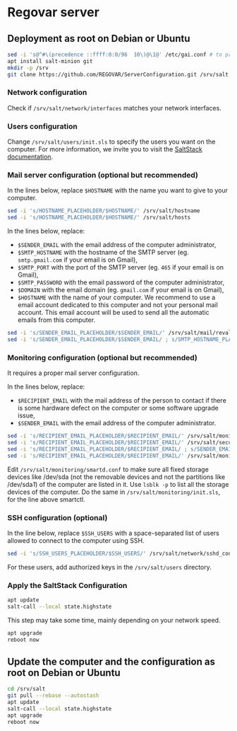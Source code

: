 # Regovar server

## Deployment as root on Debian or Ubuntu

```sh
sed -i 's@^#\(precedence ::ffff:0:0/96  10\)@\1@' /etc/gai.conf # to prefer IPv4 to IPv6, necessary in some places
apt install salt-minion git
mkdir -p /srv
git clone https://github.com/REGOVAR/ServerConfiguration.git /srv/salt
```

### Network configuration

Check if `/srv/salt/network/interfaces` matches your network interfaces.

### Users configuration

Change `/srv/salt/users/init.sls` to specify the users you want on the computer. For more information, we invite you to visit the [SaltStack documentation](https://docs.saltstack.com/en/latest/ref/states/all/salt.states.user.html).

### Mail server configuration (optional but recommended)

In the lines below, replace `$HOSTNAME` with the name you want to give to your computer.

```sh
sed -i 's/HOSTNAME_PLACEHOLDER/$HOSTNAME/' /srv/salt/hostname
sed -i 's/HOSTNAME_PLACEHOLDER/$HOSTNAME/' /srv/salt/hosts
```

In the lines below, replace:
- `$SENDER_EMAIL` with the email address of the computer administrator,
- `$SMTP_HOSTNAME` with the hostname of the SMTP server (eg. `smtp.gmail.com` if your email is on Gmail),
- `$SMTP_PORT` with the port of the SMTP server (eg. `465` if your email is on Gmail),
- `$SMTP_PASSWORD` with the email password of the computer administrator,
- `$DOMAIN` with the email domain (eg. `gmail.com` if your email is on Gmail),
- `$HOSTNAME` with the name of your computer.
We recommend to use a email account dedicated to this computer and not your personal mail account. This email account will be used to send all the automatic emails from this computer.

```sh
sed -i 's/SENDER_EMAIL_PLACEHOLDER/$SENDER_EMAIL/' /srv/salt/mail/revaliases
sed -i 's/SENDER_EMAIL_PLACEHOLDER/$SENDER_EMAIL/ ; s/SMTP_HOSTNAME_PLACEHOLDER/$SMTP_HOSTNAME/ ; s/SMTP_PORT_PLACEHOLDER/$SMTP_PORT/ ; s/SMTP_PASSWORD_PLACEHOLDER/$PASSWORD/ ; s/DOMAIN_PLACEHOLDER/$DOMAIN/ ; s/HOSTNAME_PLACEHOLDER/$HOSTNAME/' /srv/salt/mail/ssmtp.conf
```

### Monitoring configuration (optional but recommended)

It requires a proper mail server configuration.

In the lines below, replace:
- `$RECIPIENT_EMAIL` with the mail address of the person to contact if there is some hardware defect on the computer or some software upgrade issue,
- `$SENDER_EMAIL` with the email address of the computer administrator.

```sh
sed -i 's/RECIPIENT_EMAIL_PLACEHOLDER/$RECIPIENT_EMAIL/' /srv/salt/monitoring/smartd.conf
sed -i 's/RECIPIENT_EMAIL_PLACEHOLDER/$RECIPIENT_EMAIL/' /srv/salt/security/cron-apt-config
sed -i 's/RECIPIENT_EMAIL_PLACEHOLDER/$RECIPIENT_EMAIL/ ; s/SENDER_EMAIL_PLACEHOLDER/$SENDER_EMAIL/' /srv/salt/security/fail2ban-jail.local
sed -i 's/RECIPIENT_EMAIL_PLACEHOLDER/$RECIPIENT_EMAIL/' /srv/salt/monitoring/logwatch-cron
```

Edit `/srv/salt/monitoring/smartd.conf` to make sure all fixed storage devices like /dev/sda (not the removable devices and not the partitions like /dev/sda*1*) of the computer are listed in it. Use `lsblk -p` to list all the storage devices of the computer.
Do the same in `/srv/salt/monitoring/init.sls`, for the line above smartctl.

### SSH configuration (optional)

In the line below, replace `$SSH_USERS` with a space-separated list of users allowed to connect to the computer using SSH.

```sh
sed -i 's/SSH_USERS_PLACEHOLDER/$SSH_USERS/' /srv/salt/network/sshd_config
```

For these users, add authorized keys in the `/srv/salt/users` directory.

### Apply the SaltStack Configuration

```sh
apt update
salt-call --local state.highstate
```

This step may take some time, mainly depending on your network speed.

```sh
apt upgrade
reboot now
```

## Update the computer and the configuration as root on Debian or Ubuntu

```sh
cd /srv/salt
git pull --rebase --autostash
apt update
salt-call --local state.highstate
apt upgrade
reboot now
```

